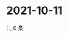 # 2021-10-11

共 0 条

<!-- BEGIN WEIBO -->
<!-- 最后更新时间 Mon Oct 11 2021 02:15:04 GMT+0800 (China Standard Time) -->

<!-- END WEIBO -->
